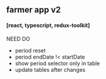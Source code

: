 ## farmer app v2 ##
#### [react, typescript, redux-toolkit] ####

NEED DO
- period reset
- period endDate !< startDate
- show period selector only in table
- update tables after changes